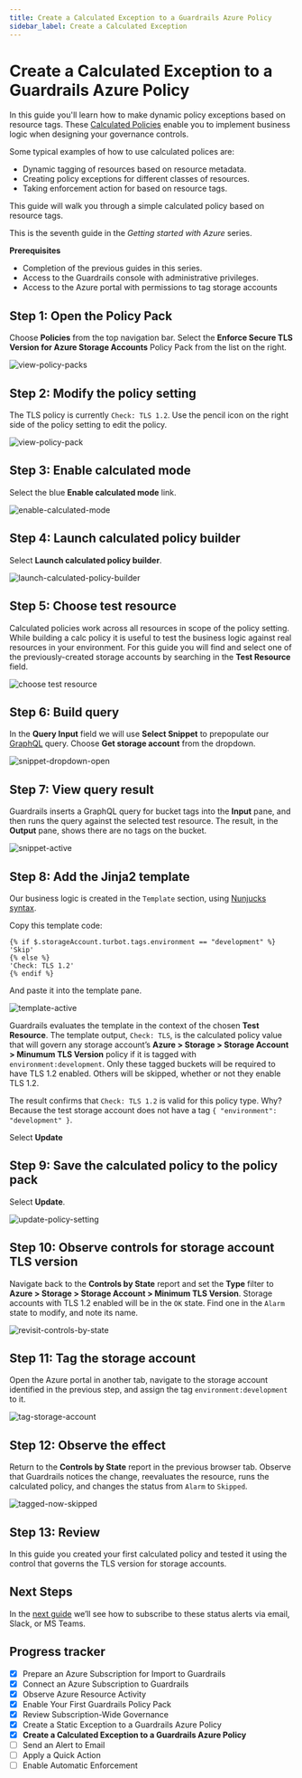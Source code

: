 ```yaml
---
title: Create a Calculated Exception to a Guardrails Azure Policy
sidebar_label: Create a Calculated Exception
---
```



# Create a Calculated Exception to a Guardrails Azure Policy


In this guide you'll learn how to make dynamic policy exceptions based on resource tags. These [Calculated Policies](/guardrails/docs/reference/glossary#calculated-policy) enable you to implement business logic when designing your governance controls. 

Some typical examples of how to use calculated polices are: 

- Dynamic tagging of resources based on resource metadata.
- Creating policy exceptions for different classes of resources.
- Taking enforcement action for based on resource tags.

This guide will walk you through a simple calculated policy based on resource tags.

This is the seventh guide in the *Getting started with Azure* series.

**Prerequisites**
 
- Completion of the previous guides in this series.
- Access to the Guardrails console with administrative privileges.
- Access to the Azure portal with permissions to tag storage accounts

## Step 1: Open the Policy Pack

Choose **Policies** from the top navigation bar. Select the **Enforce Secure TLS Version for Azure Storage Accounts** Policy Pack from the list on the right.

<p><img alt="view-policy-packs" src="/images/docs/guardrails/getting-started/getting-started-azure/create-calculated-exception/view-policy-packs.png"/></p>


## Step 2: Modify the policy setting

The TLS policy is currently `Check: TLS 1.2`. Use the pencil icon on the right side of the policy setting to edit the policy.

<p><img alt="view-policy-pack" src="/images/docs/guardrails/getting-started/getting-started-azure/create-calculated-exception/view-policy-pack.png"/></p>

## Step 3: Enable calculated mode

Select the blue **Enable calculated mode** link.

<p><img alt="enable-calculated-mode" src="/images/docs/guardrails/getting-started/getting-started-azure/create-calculated-exception/enable-calculated-mode.png"/></p>

## Step 4: Launch calculated policy builder

Select **Launch calculated policy builder**.

<p><img alt="launch-calculated-policy-builder" src="/images/docs/guardrails/getting-started/getting-started-azure/create-calculated-exception/launch-builder.png"/></p>


## Step 5: Choose test resource

Calculated policies work across all resources in scope of the policy setting. While building a calc policy it is useful to test the business logic against real resources in your environment. For this guide you will find and select one of the previously-created storage accounts by searching in the **Test Resource** field.

<p><img alt="choose test resource" src="/images/docs/guardrails/getting-started/getting-started-azure/create-calculated-exception/choose-resource.png"/></p>

## Step 6: Build query

In the **Query Input** field we will use **Select Snippet** to prepopulate our [GraphQL](/guardrails/docs/reference/glossary#graphql) query. Choose **Get storage account** from the dropdown.

<p><img alt="snippet-dropdown-open" src="/images/docs/guardrails/getting-started/getting-started-azure/create-calculated-exception/open-snippet-dropdown.png"/></p>

## Step 7: View query result

Guardrails inserts a GraphQL query for bucket tags into the **Input** pane, and then runs the query against the selected test resource. The result, in the **Output** pane, shows there are no tags on the bucket.

<p><img alt="snippet-active" src="/images/docs/guardrails/getting-started/getting-started-azure/create-calculated-exception/snippet-active.png"/></p>

## Step 8: Add the Jinja2 template

Our business logic is created in the `Template` section, using [Nunjucks syntax](https://mozilla.github.io/nunjucks/templating.html).
  
Copy this template code:  
  
```nunjucks
{% if $.storageAccount.turbot.tags.environment == "development" %}
'Skip'
{% else %}
'Check: TLS 1.2'
{% endif %}
```

And paste it into the template pane.

<p><img alt="template-active" src="/images/docs/guardrails/getting-started/getting-started-azure/create-calculated-exception/template-active.png"/></p>

Guardrails evaluates the template in the context of the chosen **Test Resource**. The template output, `Check: TLS`, is the calculated policy value that will govern any storage account’s **Azure > Storage > Storage Account > Minumum TLS Version** policy if it is tagged with `environment:development`. Only these tagged buckets will be required to have TLS 1.2 enabled. Others will be skipped, whether or not they enable TLS 1.2.
  
The result confirms that `Check: TLS 1.2` is valid for this policy type.  Why? Because the test storage account does not have a tag `{ "environment": "development" }`.

Select **Update**

## Step 9: Save the calculated policy to the policy pack
 
Select **Update**.

<p><img alt="update-policy-setting" src="/images/docs/guardrails/getting-started/getting-started-azure/create-calculated-exception/update-setting.png"/></p>

## Step 10: Observe controls for storage account TLS version

Navigate back to the **Controls by State** report and set the **Type** filter to **Azure > Storage > Storage Account > Minimum TLS Version**. Storage accounts with TLS 1.2 enabled will be in the `OK` state. Find one in the `Alarm` state to modify, and note its name.

<p><img alt="revisit-controls-by-state" src="/images/docs/guardrails/getting-started/getting-started-azure/create-calculated-exception/revisit-controls-by-state.png"/></p>

## Step 11: Tag the storage account

Open the Azure portal in another tab, navigate to the storage account identified in the previous step, and assign the tag `environment:development` to it.

<p><img alt="tag-storage-account" src="/images/docs/guardrails/getting-started/getting-started-azure/create-calculated-exception/raw-tag-the-storage-account.png"/></p>

## Step 12: Observe the effect

Return to the **Controls by State** report in the previous browser tab.  Observe that Guardrails notices the change, reevaluates the resource, runs the calculated policy, and changes the status from `Alarm` to `Skipped`.

<p><img alt="tagged-now-skipped" src="/images/docs/guardrails/getting-started/getting-started-azure/create-calculated-exception/tagged-now-skipped.png"/></p>

## Step 13: Review

In this guide you created your first calculated policy and tested it using the control that governs the TLS version for storage accounts.

## Next Steps

In the [next guide](/guardrails/docs/getting-started/getting-started-azure/send-alert-to-email) we’ll see how to subscribe to these status alerts via email, Slack, or MS Teams. 




## Progress tracker

- [x] Prepare an Azure Subscription for Import to Guardrails
- [x] Connect an Azure Subscription to Guardrails
- [x] Observe Azure Resource Activity
- [x] Enable Your First Guardrails Policy Pack
- [x] Review Subscription-Wide Governance
- [x] Create a Static Exception to a Guardrails Azure Policy
- [x] **Create a Calculated Exception to a Guardrails Azure Policy**
- [ ] Send an Alert to Email
- [ ] Apply a Quick Action
- [ ] Enable Automatic Enforcement
